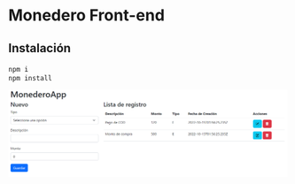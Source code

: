# Monedero Front-end

## Instalación
```
npm i
npm install
```

![Evidence](src/assets/fronted.png)
